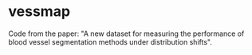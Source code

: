 # vessmap
Code from the paper: "A new dataset for measuring the performance of blood vessel segmentation methods under distribution shifts".
